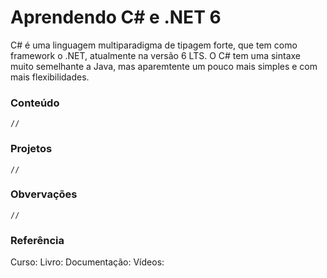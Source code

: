 # Aprendendo C# e .NET 6
C# é uma linguagem multiparadigma de tipagem forte, que tem como framework o .NET, atualmente na versão 6 LTS. O C# tem uma sintaxe muito semelhante a Java, mas aparemtente um pouco mais simples e com mais flexibilidades.

### Conteúdo
    //

### Projetos
    // 

### Obvervações
    //
    
### Referência
Curso:
Livro:
Documentação:
Vídeos:
